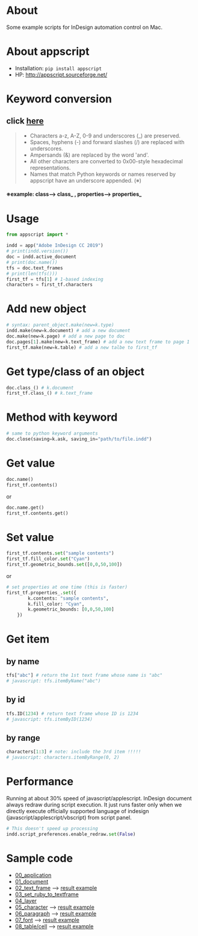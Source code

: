 # About
Some example scripts for InDesign automation control on Mac.
# About appscript
- Installation: `pip install appscript`
- HP: http://appscript.sourceforge.net/

# Keyword conversion
## click [here](http://appscript.sourceforge.net/py-appscript/doc/appscript-manual/05_keywordconversion.html)
> - Characters a-z, A-Z, 0-9 and underscores (_) are preserved.
> - Spaces, hyphens (-) and forward slashes (/) are replaced with underscores.
> - Ampersands (&) are replaced by the word 'and'.
> - All other characters are converted to 0x00-style hexadecimal representations.
> - Names that match Python keywords or names reserved by appscript have an underscore appended. (※)
#### ※example: class--> class_ , properties--> properties_

# Usage
```py
from appscript import *

indd = app("Adobe InDesign CC 2019")
# print(indd.version())
doc = indd.active_document
# print(doc.name())
tfs = doc.text_frames
# print(len(tfs()))
first_tf = tfs[1] # 1-based indexing
characters = first_tf.characters
```
# Add new object
```py
# syntax: parent_object.make(new=k.type)
indd.make(new=k.document) # add a new document
doc.make(new=k.page) # add a new page to doc
doc.pages[1].make(new=k.text_frame) # add a new text frame to page 1
first_tf.make(new=k.table) # add a new talbe to first_tf
```
# Get type/class of an object
```py
doc.class_() # k.document
first_tf.class_() # k.text_frame
```

# Method with keyword
```py
# same to python keyword arguments
doc.close(saving=k.ask, saving_in="path/to/file.indd")
```

# Get value
```py
doc.name()
first_tf.contents()
```
or
```py
doc.name.get()
first_tf.contents.get()
```

# Set value
```py
first_tf.contents.set("sample contents")
first_tf.fill_color.set("Cyan")
first_tf.geometric_bounds.set([0,0,50,100])
```
or 
```py
# set properties at one time (this is faster)
first_tf.properties_.set({
        k.contents: "sample contents",
        k.fill_color: "Cyan",
        k.geometric_bounds: [0,0,50,100]
    })
```
# Get item
## by name
```py
tfs["abc"] # return the 1st text frame whose name is "abc"
# javascript: tfs.itemByName("abc")
```

## by id
```py
tfs.ID(1234) # return text frame whose ID is 1234
# javascript: tfs.itemByID(1234)
```

## by range
```py
characters[1:3] # note: include the 3rd item !!!!!
# javascript: characters.itemByRange(0, 2)
```

# Performance
Running at about 30% speed of javascript/applescript. InDesign document always redraw during script execution. It just runs faster only when we directly execute officially supported language of indesign (javascript/applescript/vbscript) from script panel.
```py
# This doesn't speed up processing
indd.script_preferences.enable_redraw.set(False)
```

# Sample code
- [00_application](00_application.py)
- [01_document](01_document.py)
- [02_text_frame](02_text_frame.py) --> [result example](data_files/02_text_frame.png)
- [03_set_ruby_to_textframe](03_set_ruby_to_textframe/readme.md)
- [04_layer](04_layer.py)
- [05_character](05_character.py) --> [result example](data_files/05_character.png)
- [06_paragraph](06_paragraph.py) --> [result example](data_files/06_paragraph.png)
- [07_font](07_font.py) --> [result example](data_files/07_font.png)
- [08_table/cell](08_table.py) --> [result example](data_files/08_table.png)
